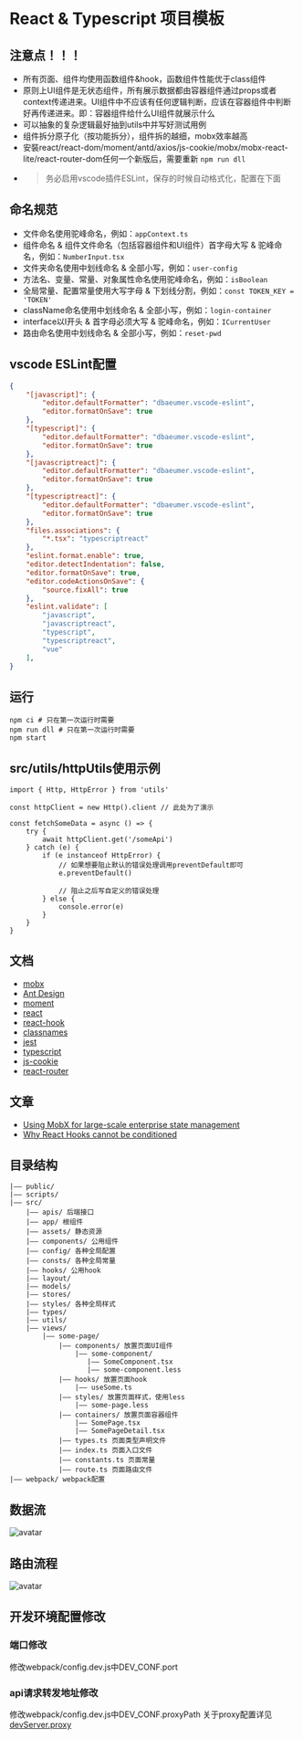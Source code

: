# React & Typescript 项目模板

## 注意点！！！
- 所有页面、组件均使用函数组件&hook，函数组件性能优于class组件
- 原则上UI组件是无状态组件，所有展示数据都由容器组件通过props或者context传递进来。UI组件中不应该有任何逻辑判断，应该在容器组件中判断好再传递进来。即：容器组件给什么UI组件就展示什么
- 可以抽象的复杂逻辑最好抽到utils中并写好测试用例
- 组件拆分原子化（按功能拆分），组件拆的越细，mobx效率越高
- 安裝react/react-dom/moment/antd/axios/js-cookie/mobx/mobx-react-lite/react-router-dom任何一个新版后，需要重新 `npm run dll`
- > 务必启用vscode插件ESLint，保存的时候自动格式化，配置在下面

## 命名规范
- 文件命名使用驼峰命名，例如：`appContext.ts`
- 组件命名 & 组件文件命名（包括容器组件和UI组件）首字母大写 & 驼峰命名，例如：`NumberInput.tsx`
- 文件夹命名使用中划线命名 & 全部小写，例如：`user-config`
- 方法名、变量、常量、对象属性命名使用驼峰命名，例如：`isBoolean`
- 全局常量、配置常量使用大写字母 & 下划线分割，例如：`const TOKEN_KEY = 'TOKEN'`
- className命名使用中划线命名 & 全部小写，例如：`login-container`
- interface以I开头 & 首字母必须大写 & 驼峰命名，例如：`ICurrentUser`
- 路由命名使用中划线命名 & 全部小写，例如：`reset-pwd`

## vscode ESLint配置
```json
{
    "[javascript]": {
        "editor.defaultFormatter": "dbaeumer.vscode-eslint",
        "editor.formatOnSave": true
    },
    "[typescript]": {
        "editor.defaultFormatter": "dbaeumer.vscode-eslint",
        "editor.formatOnSave": true
    },
    "[javascriptreact]": {
        "editor.defaultFormatter": "dbaeumer.vscode-eslint",
        "editor.formatOnSave": true
    },
    "[typescriptreact]": {
        "editor.defaultFormatter": "dbaeumer.vscode-eslint",
        "editor.formatOnSave": true
    },
    "files.associations": {
        "*.tsx": "typescriptreact"
    },
    "eslint.format.enable": true,
    "editor.detectIndentation": false,
    "editor.formatOnSave": true,
    "editor.codeActionsOnSave": {
        "source.fixAll": true
    },
    "eslint.validate": [
        "javascript",
        "javascriptreact",
        "typescript",
        "typescriptreact",
        "vue"
    ],
}
```

## 运行
```shell
npm ci # 只在第一次运行时需要
npm run dll # 只在第一次运行时需要
npm start
```

## src/utils/httpUtils使用示例
```tsx
import { Http, HttpError } from 'utils'

const httpClient = new Http().client // 此处为了演示

const fetchSomeData = async () => {
    try {
        await httpClient.get('/someApi')
    } catch (e) {
        if (e instanceof HttpError) {
            // 如果想要阻止默认的错误处理调用preventDefault即可
            e.preventDefault()

            // 阻止之后写自定义的错误处理
        } else {
            console.error(e)
        }
    }
}
```

## 文档
- [mobx](https://zh.mobx.js.org/README.html)
- [Ant Design](https://ant.design/index-cn)
- [moment](http://momentjs.cn/)
- [react](https://zh-hans.reactjs.org/)
- [react-hook](https://zh-hans.reactjs.org/docs/hooks-intro.html)
- [classnames](https://github.com/JedWatson/classnames)
- [jest](https://jestjs.io/zh-Hans/)
- [typescript](https://www.typescriptlang.org/)
- [js-cookie](https://github.com/js-cookie/js-cookie)
- [react-router](https://reactrouter.com/web/example/basic)

## 文章
- [Using MobX for large-scale enterprise state management](https://blog.logrocket.com/using-mobx-for-large-scale-enterprise-state-management/)
- [Why React Hooks cannot be conditioned](https://blog.atomrc.dev/p/why-you-cannot-condition-react-hooks/)

## 目录结构
```
|—— public/
|—— scripts/
|—— src/
    |—— apis/ 后端接口
    |—— app/ 根组件
    |—— assets/ 静态资源
    |—— components/ 公用组件
    |—— config/ 各种全局配置
    |—— consts/ 各种全局常量
    |—— hooks/ 公用hook
    |—— layout/
    |—— models/
    |—— stores/
    |—— styles/ 各种全局样式
    |—— types/
    |—— utils/
    |—— views/
        |—— some-page/
            |—— components/ 放置页面UI组件
                |—— some-component/
                   |—— SomeComponent.tsx
                   |—— some-component.less 
            |—— hooks/ 放置页面hook
                |—— useSome.ts
            |—— styles/ 放置页面样式，使用less
                |—— some-page.less
            |—— containers/ 放置页面容器组件
                |—— SomePage.tsx
                |—— SomePageDetail.tsx
            |—— types.ts 页面类型声明文件
            |—— index.ts 页面入口文件
            |—— constants.ts 页面常量
            |—— route.ts 页面路由文件
|—— webpack/ webpack配置
```

## 数据流
![avatar](https://github.com/HuiWang111/react-ts-templete/blob/bizfocus/mobx/public/assets/flow/flow.png)


## 路由流程
![avatar](https://github.com/HuiWang111/react-ts-templete/blob/bizfocus/mobx/public/assets/router/router.png)

## 开发环境配置修改
### 端口修改
修改webpack/config.dev.js中DEV_CONF.port

### api请求转发地址修改
修改webpack/config.dev.js中DEV_CONF.proxyPath
关于proxy配置详见[devServer.proxy](https://webpack.docschina.org/configuration/dev-server/#devserverproxy)
